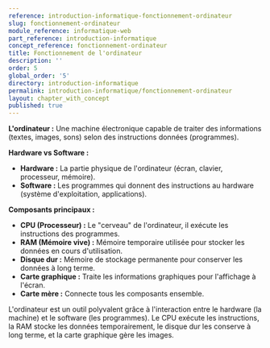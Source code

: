 ```yaml
---
reference: introduction-informatique-fonctionnement-ordinateur
slug: fonctionnement-ordinateur
module_reference: informatique-web
part_reference: introduction-informatique
concept_reference: fonctionnement-ordinateur
title: Fonctionnement de l'ordinateur
description: ''
order: 5
global_order: '5'
directory: introduction-informatique
permalink: introduction-informatique/fonctionnement-ordinateur
layout: chapter_with_concept
published: true
---
```


**L'ordinateur :** Une machine électronique capable de traiter des informations (textes, images, sons) selon des instructions données (programmes).

**Hardware vs Software :**

* **Hardware :** La partie physique de l'ordinateur (écran, clavier, processeur, mémoire).
* **Software :** Les programmes qui donnent des instructions au hardware (système d'exploitation, applications).

**Composants principaux :**

* **CPU (Processeur) :** Le "cerveau" de l'ordinateur, il exécute les instructions des programmes.
* **RAM (Mémoire vive) :** Mémoire temporaire utilisée pour stocker les données en cours d'utilisation.
* **Disque dur :** Mémoire de stockage permanente pour conserver les données à long terme.
* **Carte graphique :** Traite les informations graphiques pour l'affichage à l'écran.
* **Carte mère :** Connecte tous les composants ensemble.

L'ordinateur est un outil polyvalent grâce à l'interaction entre le hardware (la machine) et le software (les programmes). Le CPU exécute les instructions, la RAM stocke les données temporairement, le disque dur les conserve à long terme, et la carte graphique gère les images. 